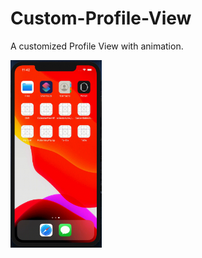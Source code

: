 # Custom-Profile-View

A customized Profile View with animation. 


<img src="vdo.gif" height=300/>
